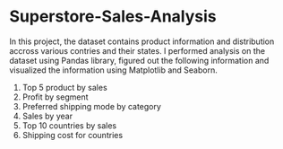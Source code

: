 # Superstore-Sales-Analysis

In this project, the dataset contains product information and distribution accross various contries and their states. I performed analysis on the dataset using Pandas library, figured out the following information and visualized the information using Matplotlib and Seaborn.

1. Top 5 product by sales
2. Profit by segment
3. Preferred shipping mode by category
4. Sales by year
5. Top 10 countries by sales
6. Shipping cost for countries
